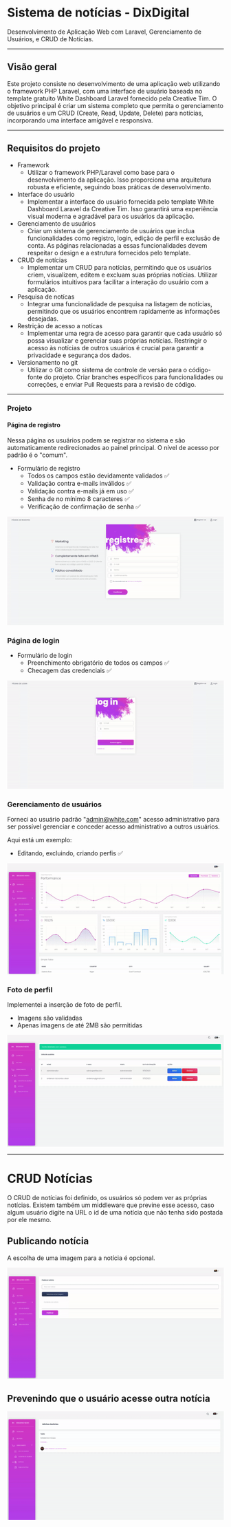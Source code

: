 # Sistema de notícias - DixDigital

Desenvolvimento de Aplicação Web com Laravel, Gerenciamento de Usuários, e CRUD de Notícias.

- - -

## Visão geral

Este projeto consiste no desenvolvimento de uma aplicação web utilizando o framework PHP Laravel, com uma interface de usuário baseada no template gratuito White Dashboard Laravel fornecido pela Creative Tim. O objetivo principal é criar um sistema completo que permita o gerenciamento de usuários e um CRUD (Create, Read, Update, Delete) para notícias, incorporando uma interface amigável e responsiva.

- - -

## Requisitos do projeto 

* Framework
  * Utilizar o framework PHP/Laravel como base para o desenvolvimento da aplicação. Isso proporciona uma arquitetura robusta e eficiente, seguindo boas práticas de desenvolvimento.
* Interface do usuário
  * Implementar a interface do usuário fornecida pelo template White Dashboard Laravel da Creative Tim. Isso garantirá uma experiência visual moderna e agradável para os usuários da aplicação.
* Gerenciamento de usuários
  * Criar um sistema de gerenciamento de usuários que inclua funcionalidades como registro, login, edição de perfil e exclusão de conta. As páginas relacionadas a essas funcionalidades devem respeitar o design e a estrutura fornecidos pelo template.
* CRUD de notícias
  * Implementar um CRUD para notícias, permitindo que os usuários criem, visualizem, editem e excluam suas próprias notícias. Utilizar formulários intuitivos para facilitar a interação do usuário com a aplicação.
* Pesquisa de notícas
  * Integrar uma funcionalidade de pesquisa na listagem de notícias, permitindo que os usuários encontrem rapidamente as informações desejadas.
* Restrição de acesso a notícas
  * Implementar uma regra de acesso para garantir que cada usuário só possa visualizar e gerenciar suas próprias notícias. Restringir o acesso às notícias de outros usuários é crucial para garantir a privacidade e segurança dos dados.
* Versionamento no git
  * Utilizar o Git como sistema de controle de versão para o código-fonte do projeto. Criar branches específicos para funcionalidades ou correções, e enviar Pull Requests para a revisão de código.

- - - 

### Projeto

#### Página de registro

Nessa página os usuários podem se registrar no sistema e são automaticamente redirecionados ao painel principal. O nível de acesso por padrão é o "comum".

* Formulário de registro
  * Todos os campos estão devidamente validados :white_check_mark:
  * Validação contra e-mails inválidos :white_check_mark:
  * Validação contra e-mails já em uso :white_check_mark:
  * Senha de no mínimo 8 caracteres :white_check_mark:
  * Verificação de confirmação de senha :white_check_mark:


![Página de registro](./demo/registro.gif)

### Página de login 

* Formulário de login 
  * Preenchimento obrigatório de todos os campos :white_check_mark:
  * Checagem das credenciais :white_check_mark:

![Página de login](./demo/login.gif)


### Gerenciamento de usuários 

Forneci ao usuário padrão "admin@white.com" acesso administrativo para ser possível gerenciar e conceder acesso administrativo a outros usuários.

Aqui está um exemplo:
* Editando, excluindo, criando perfis :white_check_mark:

![Painel](./demo/gerenciamento_users.gif)

### Foto de perfil 

Implementei a inserção de foto de perfil. 

* Imagens são validadas
* Apenas imagens de até 2MB são permitidas

![perfil](./demo/perfil_foto.gif)

---

# CRUD Notícias

O CRUD de notícias foi definido, os usuários só podem ver as próprias notícias. Existem também um middleware que previne esse acesso, caso algum usuário digite na URL o id de uma notícia que não tenha sido postada por ele mesmo.


## Publicando notícia

A escolha de uma imagem para a notícia é opcional. 

![publicando notícia](./demo/noticia_pub.gif)

## Prevenindo que o usuário acesse outra notícia

![acesso negado](./demo/acesso.gif)




